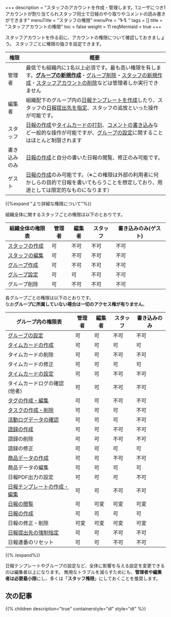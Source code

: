 +++
description = "スタッフのアカウントを作成・管理します。1ユーザにつき1アカウントが割り当てられスタッフ同士で日報のやり取りやコメントの読み書きができます"
menuTitle = "スタッフの権限"
menuPre = "<b>1-1. </b>"
tags = []
title = "スタッフアカウントの権限"
toc = false
weight = 11
reqMermaid = true
+++

スタッフアカウントを作る前に、アカウントの権限について確認しておきましょう。
スタッフごとに権限の強さを設定できます。

|権限|概要|
|---|---|
|管理者|最低でも組織内に1名以上必須です。最も高い権限を有します。[**グループの新規作成**](/manual/org/groupsetting/make/)・[グループ削除](/manual/remove/group/)・[スタッフの新規作成](/manual/org/staff/make/)・[スタッフアカウントの削除](/manual/remove/staff/)などは管理者しか実行できません|
|編集者|組織配下のグループ内の[日報テンプレートを作成](/manual/org/groupsetting/template/make/)したり、スタッフの[日報提出先を指定](/manual/org/group2/dist/)、スタッフの追放といった操作が可能です。|
|スタッフ|[日報の作成](/manual/report/write/)や[タイムカードの打刻](/manual/timecard/input/)、[コメントの書き込み](/manual/report/read/comment/)など一般的な操作が可能ですが、[グループの設定](/manual/org/groupsetting/)に関することはほとんど制限されます|
|書き込みのみ|[日報の作成](/manual/report/write/)と自分の書いた日報の閲覧、修正のみ可能です。|
|ゲスト|[日報の作成](/manual/report/write/)のみ可能です。（※この権限は外部の利用者に何かしらの目的で日報を書いてもらうことを想定しており、用途としては限定的なものになります）|


{{%expand "より詳細な権限について"%}}

組織全体に関するスタッフごとの権限は以下のとおりです。

|組織全体の権限表|管理者|編集者|スタッフ|書き込みのみ(ゲスト)|
|---|---|---|---|---|
|[スタッフの作成](/manual/org/staff/make/)|可|不可|不可|不可|
|[スタッフの編集](/manual/org/staff/manage/)|可|不可|不可|不可|
|[グループ作成](/manual/org/groupsetting/make/)|可|不可|不可|不可|
|[グループ設定](/manual/org/groupsetting/)|可|可|不可|不可|
|グループ削除|可|不可|不可|不可|

各グループごとの権限は以下のとおりです。  
なお**グループに所属していない場合は一切のアクセス権が有りません**。

|グループ内の権限表|管理者|編集者|スタッフ|書き込みのみ|
|---|---|---|---|---|
|[グループの設定](/manual/org/groupsetting/)|可|可|不可|不可|
|[タイムカードの作成](/manual/timecard/input/)|可|可|可|可|
|タイムカードの削除|可|可|不可|不可|
|タイムカードの修正|可|可|可|可|
|[タイムカードの設定](/manual/timecard/setting/)|可|可|不可|不可|
|タイムカードログの確認(他者)|可|可|不可|不可|
|[タグの作成・編集](/manual/org/groupsetting/tag/)|可|可|不可|不可|
|[タスクの作成・削除](/manual/task/add/)|可|可|可|不可|
|[活動ログデータの確認](/manual/org/group2/log/)|可|可|可|不可|
|[語録の作成](/manual/org/group2/goroku/)|可|可|不可|不可|
|語録の削除|可|可|不可|不可|
|語録の修正|可|可|可|可|
|[商品データの作成](/manual/org/group2/point/)|可|可|不可|不可|
|商品データの編集|可|可|可|可|
|日報PDF出力の設定|可|可|可|不可|
|[日報テンプレートの作成・編集](/manual/org/groupsetting/template/)|可|可|不可|不可|
|[日報の閲覧](/manual/report/read/)|可|可変|可変|可変|
|[日報の作成](/manual/report/write/)|可|可|可|可|
|日報の修正・削除|可変|可変|可変|可変|
|[日報提出先の強制指定](/manual/org/group2/dist/)|可|可|不可|不可|
|日報連番のリセット|可|可|不可|不可|

{{% /expand%}}

日報テンプレートやグループの設定など、全体に影響を与える設定を変更できるのは編集者以上になります。
無用なトラブルを減らすためにも、**管理者や編集者は必要最小限**にし、多くは「**スタッフ権限**」にしておくことを推奨します。


## 次の記事

{{% children description="true" containerstyle="dl" style="dt" %}}
